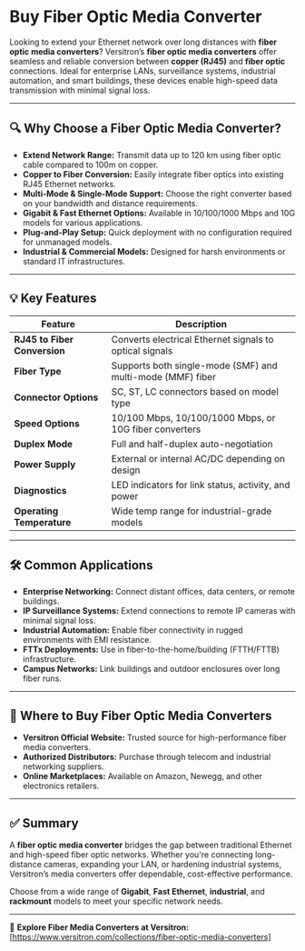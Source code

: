 # Buy Fiber Optic Media Converter
Looking to extend your Ethernet network over long distances with **fiber optic media converters**? Versitron’s **fiber optic media converters** offer seamless and reliable conversion between **copper (RJ45)** and **fiber optic** connections. Ideal for enterprise LANs, surveillance systems, industrial automation, and smart buildings, these devices enable high-speed data transmission with minimal signal loss.

---

## 🔍 Why Choose a Fiber Optic Media Converter?

- **Extend Network Range:** Transmit data up to 120 km using fiber optic cable compared to 100m on copper.  
- **Copper to Fiber Conversion:** Easily integrate fiber optics into existing RJ45 Ethernet networks.  
- **Multi-Mode & Single-Mode Support:** Choose the right converter based on your bandwidth and distance requirements.  
- **Gigabit & Fast Ethernet Options:** Available in 10/100/1000 Mbps and 10G models for various applications.  
- **Plug-and-Play Setup:** Quick deployment with no configuration required for unmanaged models.  
- **Industrial & Commercial Models:** Designed for harsh environments or standard IT infrastructures.

---

## 💡 Key Features

| Feature                      | Description                                                       |
|-----------------------------|-------------------------------------------------------------------|
| **RJ45 to Fiber Conversion** | Converts electrical Ethernet signals to optical signals           |
| **Fiber Type**               | Supports both single-mode (SMF) and multi-mode (MMF) fiber        |
| **Connector Options**        | SC, ST, LC connectors based on model type                         |
| **Speed Options**            | 10/100 Mbps, 10/100/1000 Mbps, or 10G fiber converters             |
| **Duplex Mode**              | Full and half-duplex auto-negotiation                            |
| **Power Supply**             | External or internal AC/DC depending on design                    |
| **Diagnostics**              | LED indicators for link status, activity, and power               |
| **Operating Temperature**    | Wide temp range for industrial-grade models                       |

---

## 🛠️ Common Applications

- **Enterprise Networking:** Connect distant offices, data centers, or remote buildings.  
- **IP Surveillance Systems:** Extend connections to remote IP cameras with minimal signal loss.  
- **Industrial Automation:** Enable fiber connectivity in rugged environments with EMI resistance.  
- **FTTx Deployments:** Use in fiber-to-the-home/building (FTTH/FTTB) infrastructure.  
- **Campus Networks:** Link buildings and outdoor enclosures over long fiber runs.

---

## 🛒 Where to Buy Fiber Optic Media Converters

- **Versitron Official Website:** Trusted source for high-performance fiber media converters.  
- **Authorized Distributors:** Purchase through telecom and industrial networking suppliers.  
- **Online Marketplaces:** Available on Amazon, Newegg, and other electronics retailers.

---

## ✅ Summary

A **fiber optic media converter** bridges the gap between traditional Ethernet and high-speed fiber optic networks. Whether you're connecting long-distance cameras, expanding your LAN, or hardening industrial systems, Versitron’s media converters offer dependable, cost-effective performance.

Choose from a wide range of **Gigabit**, **Fast Ethernet**, **industrial**, and **rackmount** models to meet your specific network needs.

---

🔗 **Explore Fiber Media Converters at Versitron:**  
[https://www.versitron.com/collections/fiber-optic-media-converters]
